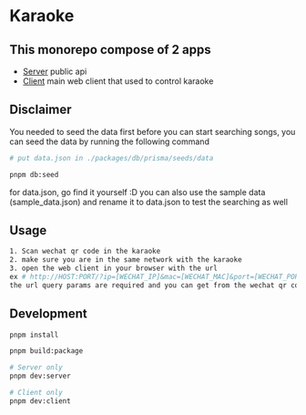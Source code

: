 # Karaoke

## This monorepo compose of 2 apps

- [Server](./apps/server) public api
- [Client](./apps/client) main web client that used to control karaoke

## Disclaimer

You needed to seed the data first before you can start searching songs, you can seed the data by running the following command

```bash
# put data.json in ./packages/db/prisma/seeds/data

pnpm db:seed
```

for data.json, go find it yourself :D
you can also use the sample data (sample_data.json) and rename it to data.json to test the searching as well

## Usage

```bash
1. Scan wechat qr code in the karaoke
2. make sure you are in the same network with the karaoke
3. open the web client in your browser with the url
ex # http://HOST:PORT/?ip=[WECHAT_IP]&mac=[WECHAT_MAC]&port=[WECHAT_PORT]&mid=[WECHAT_MID]
the url query params are required and you can get from the wechat qr code
```

## Development

```bash
pnpm install

pnpm build:package

# Server only
pnpm dev:server

# Client only
pnpm dev:client
```
